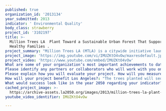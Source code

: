 ```yaml
---
published: true
organization_id: '2013134'
year_submitted: 2013
indicator: ' Environmental Quality'
body_class: strawberry
project_id: '3102197'
title: >-
  Million Trees LA  Plant Toward a Sustainable Urban Forest That Supports
  Healthy Families .
project_summary: "Million Trees LA (MTLA) is a citywide initiative launched in September 2006 by Mayor Antonio R. Villaraigosa. MTLA is a collaborative effort of the City of Los Angeles, community groups, businesses and individuals, working together to plant and provide long-term stewardship of LA’s urban forest. Trees provide shade and save on energy costs, clean the air and help reduce green house gases that cause global warming, capture polluted urban runoff, improve water quality and add beauty to our neighborhoods.\r\n\r\n\r\nMillion Trees LA would like to have a series of fruit tree adoptions with a focus on food deserts and deliver fruit trees to people who live or own property within the City of Los Angeles. A fruit tree adoption is where tress are available for free to be planted on residential properties and people are provided information on to plant and care for trees. People adopt a tree and pledge to plant it on their private property. In addition to the environmental benefits of fruit trees, such as improving air quality, fruit trees give people access to healthy food that they grow. \r\n\r\nIt is important for everyone to have access to healthy food options, such as fruit. People’s geographic area should not prevent them from having fresh, healthy food. By providing fruit trees in the City of Los Angeles, including food deserts, we are giving people the opportunity to improve their health and help the environment. \r\n\r\nGiving away fruit trees either at fruit trees adoptions or by delivering the fruit trees to residential properties for planting, gives people access to fresh, healthy foods while planting a tree that will reduce greenhouse gases, help them save energy by providing shade and capture storm water to replenish groundwater tables. Locally grown food also reduces any pollution emitted by the transportation of fruit from far away places. This will also provide people with the ability to add green space where they live. \r\n\r\nThere are also social benefits provided by trees. More than 8% of children in Los Angeles-217,000- suffer from asthma. Studies have shown that an increase in tree-lined streets could lower that number by 25%. Research presented at the American Association for the Advancement of Science Conference in Chicago showed that the presence of trees could cut crime by as much as 7%. \r\n\r\nSpecific Activities:\r\n(1)\tMTLA will work with our partners to coordinate and host a series of fruit tree adoptions and to manage the delivery of the fruit trees to private property located in the City of Los Angeles \r\n(2)\tMTLA will work with our partners and community organizations to conduct community outreach and inform people of the availability of the free fruit trees.\r\n(3)\tMTLA will conduct outreach to community organizations and businesses to secure sites to do the fruit tree adoptions, focusing on food deserts.\r\n(4)\t Door to door canvassing before the fruit tree adoption will take place in the geographic area around the fruit tree adoption site.\r\n(5)\tOur goal is to adopt or deliver to homes 1000 (5 gallon) fruit trees.\r\n(6)\tIn order to adopt 1000 fruit trees we will need to have 5 fruit tree adoptions. The adoptions would take place during the June 2013-December 2013 grant period. \r\n(7)\t5 gallon fruit trees will made available for MTLA’s Residential Tree Program, so residents of the City of Los Angeles can obtain free fruit trees to be planted on their private property. The tree will be delivered to them with the instructions and the materials needed to plant the tree. \r\n\r\nMillion Trees LA is currently able to deliver free shade trees to people who live or own property in the City of Los Angeles through our Residential Tree Program. With the support of this grant we can expand the Residential Tree Program to include fruit trees and have fruit tree adoptions focused in food deserts in the City of Los Angeles. This will give people access to healthy foods and reduce their energy costs. \r\n"
project_image: 'https://img.youtube.com/vi/IMUZKtO4vOw/maxresdefault.jpg'
project_video: 'https://www.youtube.com/embed/IMUZKtO4vOw'
What are some of your organization’s most important achievements to date?: "400,000 Trees by July 2013\r\nMillion Trees LA’s public-private collaboration has planted over 380,000 trees and is on track to plant 400,000 trees by July 2013. \r\n\r\nRate of Planting-6X the last two administrations\r\n\r\nAccording to the City of Los Angeles Urban Forest Division, Los Angles (including the City, NGOs and developers) planted an average of 10,000 trees annually during the previous two administrations. With limited resources and no direct funding from the City’s General Fund, MTLA has increased the annual tree planting six-fold (average 60,000/year).\r\n\r\nRate of Survival -Double the National Average\r\nResearch conducted by the US Forest Service, the national new tree mortality rate is between 10% and 12%. MTLA’s mortality rate is half the national average at 4% and 5%. \r\n\r\nA National Model\r\nThe US Forest Service conducted a national study of large municipal tree planting programs in 2010/11 and found Million Trees LA to be a top model. \r\n\r\nAwards Received\r\n2012-“Best Urban Forestry Program” Award received from California urban Council\r\n\r\n2009-“Outstanding Achievement Award” from the Environmental Protection Agency. \r\n"
Please identify any partners or collaborators who will work with you on this project.: "The Los Angeles Conservation Corps (LACC) is currently our partner who coordinates with us to deliver trees to private properties in the City of Los Angeles through our residential tree program. LACC is also our partner who obtains the trees for both the Residential Program and the Fruit Tree Adoptions. \r\n\r\nMTLA also partners with Fuego Tech-Fire Rangers , Hollywood/Los Angeles Beautification Team, Koreatown Youth and Community Center, North East Trees, and TreePeople to plant trees and conduct fruit tree adoptions. \r\n"
Please explain how you will evaluate your project. How will you measure success?: "The metrics we will utilize for success will be determined by how many fruit trees are adopted or secured. In addition success will also be measured by community engagement, creation of new collaborations and the success of continued partnerships. \r\n\r\nThe project goal is to enhance environmental benefits and provide access to healthy food. This project will also allow us to educate the next generation on the importance of trees. \r\n"
How will your project benefit Los Angeles?: "The trees planted will sequester the carbon dioxide in the air and provide oxygen to breathe. A total of 300 trees can counter balance the amount of pollution one person produces in a lifetime. Trees shade our homes. This saves energy, so people who adopt these fruit trees will receive energy savings.\r\n\r\nTress raise ground water tables and are useful in helping to capture, filter, and restore rainwater to the groundwater table.\r\n\r\nTrees provide many benefits including: \r\n\r\n•\tMore than 8% of children in Los Angeles – 217,000 – suffer from asthma. Studies have shown that an increase in tree-lined streets could lower that number by almost 25%. \r\n\r\n•\tResearch presented at the American Association for the Advancement of Science conference (AAAS) in Chicago showed that the presence of trees could cut crime by as much as 7% \r\n\r\n•\tTwo University of Illinois researchers (Kuo and Sullivan) studied how well residents of the Chicago Robert Taylor Housing Project (the largest public housing development in the world) were doing in their daily lives based upon the amount of were fewer contact they had with trees and came to the following conclusions: there are fewer reports of physical violence in homes that had trees outside the buildings. Of the residents interviewed, 14% of residents living in barren conditions have threatened to use a knife or gun against their children\r\n\r\nThese fruit trees will provide benefits to each individual or family who plants them beyond the environmental benefits that everyone who breathes air in Los Angeles will receive. They will be able to grow their own food. For some families, these fruit trees may be the only access to fresh, healthy food that they have. Fruit trees will help adults and children incorporate healthier foods into their diet. \r\n\r\nOne example of a food desert is South Los Angeles. According to the Community Health Council’s South Los Angeles Health Equity Scorecard, there is 0.10 supermarkets per square mile over 44,000 square feet in size.\r\n"
What would success look like in the year 2050 regarding your indicator?: "Success in the Year 2050 would be to increase the percentage of City of Los Angeles residents having fruit or shade trees in their home. For the City of Los Angeles to continue to serve as the model to replicate, so that other cities within Los Angeles County also provide fruit trees to its residents.\r\n\r\nClean Air and Healthy Lifestyle \r\nSuccess would be for each of the families who received a fruit tree to have enjoyed the environmental benefits of the tree including breathing cleaner air and enjoying a healthy lifestyle. \r\n\r\nA new generation of environmental leaders\r\nThe young adults who worked to make this happen continue to work to protect the environment either professionally or in their personal time and are giving the youth of 2050 the opportunity to work on protecting the planet. \r\n\r\nA healthy urban forest\r\nA healthy urban forest that makes the City of Los Angeles a greener, healthier place to live is what success would like for our indicator in 2050. Although our focus is the City of Los Angeles, a healthy urban forest is necessary for our planet.\r\n"
cached_project_image: >-
  https://archive-assets.la2050.org/images/2013/million-trees-la-plant-toward-a-sustainable-urban-forest-that-supports-healthy-families/img.youtube.com/vi/IMUZKtO4vOw/maxresdefault.jpg
youtube_video_identifier: IMUZKtO4vOw

---
```

